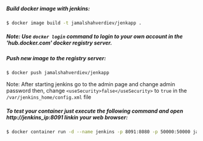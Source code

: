 ##### Build docker image with jenkins:
```bash
$ docker image build -t jamalshahverdiev/jenkapp .
```

##### Note: Use `docker login` command to login to your own account in the 'hub.docker.com' docker registry server.

##### Push new image to the registry server:
```bash
$ docker push jamalshahverdiev/jenkapp
```

Note: After starting jenkins go to the admin page and change admin password then, change `<useSecurity>false</useSecurity>` to `true` in the `/var/jenkins_home/config.xml` file 

##### To test your container just execute the following command and open http://jenkins_ip:8091 linkin your web browser:
```bash
$ docker container run -d --name jenkins -p 8091:8080 -p 50000:50000 jamalshahverdiev/jenkapp
``` 
